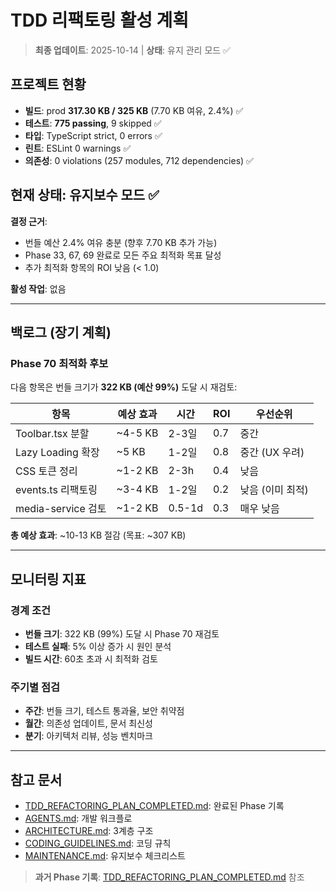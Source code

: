 # TDD 리팩토링 활성 계획

> **최종 업데이트**: 2025-10-14 | **상태**: 유지 관리 모드 ✅

## 프로젝트 현황

- **빌드**: prod **317.30 KB / 325 KB** (7.70 KB 여유, 2.4%) ✅
- **테스트**: **775 passing**, 9 skipped ✅
- **타입**: TypeScript strict, 0 errors ✅
- **린트**: ESLint 0 warnings ✅
- **의존성**: 0 violations (257 modules, 712 dependencies) ✅

## 현재 상태: 유지보수 모드 ✅

**결정 근거**:

- 번들 예산 2.4% 여유 충분 (향후 7.70 KB 추가 가능)
- Phase 33, 67, 69 완료로 모든 주요 최적화 목표 달성
- 추가 최적화 항목의 ROI 낮음 (< 1.0)

**활성 작업**: 없음

---

## 백로그 (장기 계획)

### Phase 70 최적화 후보

다음 항목은 번들 크기가 **322 KB (예산 99%)** 도달 시 재검토:

| 항목               | 예상 효과 | 시간   | ROI | 우선순위         |
| ------------------ | --------- | ------ | --- | ---------------- |
| Toolbar.tsx 분할   | ~4-5 KB   | 2-3일  | 0.7 | 중간             |
| Lazy Loading 확장  | ~5 KB     | 1-2일  | 0.8 | 중간 (UX 우려)   |
| CSS 토큰 정리      | ~1-2 KB   | 2-3h   | 0.4 | 낮음             |
| events.ts 리팩토링 | ~3-4 KB   | 1-2일  | 0.2 | 낮음 (이미 최적) |
| media-service 검토 | ~1-2 KB   | 0.5-1d | 0.3 | 매우 낮음        |

**총 예상 효과**: ~10-13 KB 절감 (목표: ~307 KB)

---

## 모니터링 지표

### 경계 조건

- **번들 크기**: 322 KB (99%) 도달 시 Phase 70 재검토
- **테스트 실패**: 5% 이상 증가 시 원인 분석
- **빌드 시간**: 60초 초과 시 최적화 검토

### 주기별 점검

- **주간**: 번들 크기, 테스트 통과율, 보안 취약점
- **월간**: 의존성 업데이트, 문서 최신성
- **분기**: 아키텍처 리뷰, 성능 벤치마크

---

## 참고 문서

- [TDD_REFACTORING_PLAN_COMPLETED.md](./TDD_REFACTORING_PLAN_COMPLETED.md):
  완료된 Phase 기록
- [AGENTS.md](../AGENTS.md): 개발 워크플로
- [ARCHITECTURE.md](./ARCHITECTURE.md): 3계층 구조
- [CODING_GUIDELINES.md](./CODING_GUIDELINES.md): 코딩 규칙
- [MAINTENANCE.md](./MAINTENANCE.md): 유지보수 체크리스트

> **과거 Phase 기록**:
> [TDD_REFACTORING_PLAN_COMPLETED.md](./TDD_REFACTORING_PLAN_COMPLETED.md) 참조
